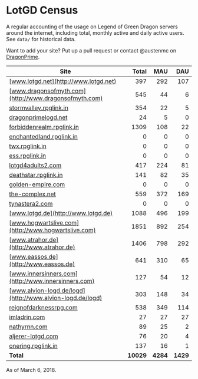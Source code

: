 # LotGD Census
A regular accounting of the usage on Legend of Green Dragon servers around the internet, including total, monthly active and daily active users. See `data/` for historical data.

Want to add your site? Put up a pull request or contact @austenmc on [DragonPrime](http://dragonprime.net).


Site | Total | MAU | DAU
--- | ---:| ---:| ---:
[www.lotgd.net](http://www.lotgd.net)|397|292|107
[www.dragonsofmyth.com](http://www.dragonsofmyth.com)|545|44|6
[stormvalley.rpglink.in](http://stormvalley.rpglink.in)|354|22|5
[dragonprimelogd.net](http://dragonprimelogd.net)|24|5|0
[forbiddenrealm.rpglink.in](http://forbiddenrealm.rpglink.in)|1309|108|22
[enchantedland.rpglink.in](http://enchantedland.rpglink.in)|0|0|0
[twx.rpglink.in](http://twx.rpglink.in)|0|0|0
[ess.rpglink.in](http://ess.rpglink.in)|0|0|0
[lotgd4adults2.com](http://lotgd4adults2.com)|417|224|81
[deathstar.rpglink.in](http://deathstar.rpglink.in)|141|82|35
[golden-empire.com](http://golden-empire.com)|0|0|0
[the-complex.net](http://the-complex.net)|559|372|169
[tynastera2.com](http://tynastera2.com)|0|0|0
[www.lotgd.de](http://www.lotgd.de)|1088|496|199
[www.hogwartslive.com](http://www.hogwartslive.com)|1851|892|254
[www.atrahor.de](http://www.atrahor.de)|1406|798|292
[www.eassos.de](http://www.eassos.de)|641|310|65
[www.innersinners.com](http://www.innersinners.com)|127|54|12
[www.alvion-logd.de/logd](http://www.alvion-logd.de/logd)|303|148|34
[reignofdarknessrpg.com](http://reignofdarknessrpg.com)|538|349|114
[imladrin.com](http://imladrin.com)|27|27|27
[nathyrnn.com](http://nathyrnn.com)|89|25|2
[aljerer-lotgd.com](http://aljerer-lotgd.com)|76|20|4
[onering.rpglink.in](http://onering.rpglink.in)|137|16|1
**Total**|**10029**|**4284**|**1429**

As of March 6, 2018.
